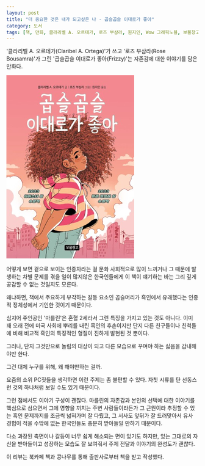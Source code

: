 ```yaml
---
layout: post
title: "더 중요한 것은 내가 되고싶은 나 - 곱슬곱슬 이대로가 좋아"
category: 도서
tags: [책, 만화, 클라리벨 A. 오르테가, 로즈 부삼라, 원지인, Wow 그래픽노블, 보물창고, 푸른책들, 북카페 책과 콩나무, 서평]
---
```


'클라리벨 A. 오르테가(Claribel A. Ortega)'가 쓰고
'로즈 부삼라(Rose Bousamra)'가 그린
'곱슬곱슬 이대로가 좋아(Frizzy)'는
자존감에 대한 이야기를 담은 만화다.

![표지](/images/book/frizzy-comic-book-h480.jpg)

어떻게 보면 겉으로 보이는 인종차라는 걸 문화 사회적으로 많이 느끼거나
그 때문에 발생하는 차별 문제를 겪을 일이 많지않은 한국인들에게
이 책이 얘기하는 바는 그리 깊게 공감할 수 없는 것일지도 모른다.

왜냐하면, 책에서 주요하게 부각하는 갈등 요소인 곱슬머리가
흑인에서 유래했다는 인종적 정체성에서 기인한 것이기 때문이다.

심지어 주인공인 '마를린'은 혼혈 2세라서 그런 특징을 가지고 있는 것도 아니다.
이미 꽤 오래 전에 미국 사회에 뿌리를 내린 흑인의 후손이지만
단지 다른 친구들이나 친척들에 비해
비교적 흑인의 특징적인 형질이 진하게 발현된 것 뿐이다.

그러나, 단지 그것만으로 놀림의 대상이 되고
다른 모습으로 꾸며야 하는 싫음을 감내해야만 한다.

그건 대체 누구를 위해, 왜 해야만하는 걸까.

요즘의 소위 PC짓들을 생각하면
이런 주제는 좀 불편할 수 있다.
자칫 시류를 탄 선동스런 것의 하나처럼 보일 수도 있기 때문이다.

그런 점에서도 이야기 구성이 괜찮다.
마를린의 자존감과 본인의 선택에 대한 이야기를 핵심으로 삼으면서
그에 영향을 끼치는 주변 사람들이라든가
그 근원이라 추정할 수 있는 흑인 문제까지를
조금씩 넓혀가며 잘 다뤘고,
그 서사도 앞뒤가 잘 드러맞아서
유사 경험이 적을 수밖에 없는 한국인들도 충분히 받아들일 만하기 때문이다.

다소 과장된 측면이나
갈등이 너무 쉽게 해소되는 면이 있기도 하지만,
있는 그대로의 자신을 받아들이고 성장하는 모습도 잘 보여줘서
주제 전달과 이야기의 완성도가 괜찮다.



<div class="im im-info">
이 리뷰는 북카페 책과 콩나무를 통해 출판사로부터 책을 받고 작성했다.
</div>
